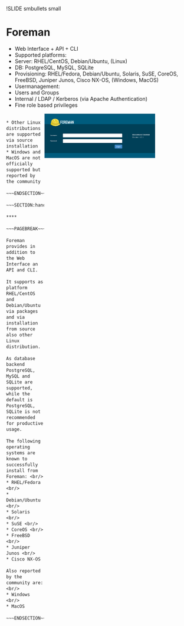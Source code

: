 !SLIDE smbullets small
# Foreman

* Web Interface + API + CLI
* Supported platforms:
 * Server: RHEL/CentOS, Debian/Ubuntu, (Linux)
 * DB: PostgreSQL, MySQL, SQLite
 * Provisioning: RHEL/Fedora, Debian/Ubuntu, Solaris, SuSE, CoreOS, FreeBSD, Juniper Junos, Cisco NX-OS, (Windows, MacOS)
* Usermanagement:
 * Users and Groups
 * Internal / LDAP / Kerberos (via Apache Authentication)
 * Fine role based privileges

<div style="float:right">
<img src="./_images/foreman_loginscreen.png" style="max-width320px; max-height: 200px; width: 300px; height: 120px; margin: 1px; margin-right: 100px" alt="Foreman Loginscreen"/>
</div>

~~~SECTION:notes~~~

* Other Linux distributions are supported via source installation
* Windows and MacOS are not officially supported but reported by the community

~~~ENDSECTION~~~

~~~SECTION:handouts~~~

****

~~~PAGEBREAK~~~

Foreman provides in addition to the Web Interface an API and CLI.

It supports as platform RHEL/CentOS and Debian/Ubuntu via packages and via installation from source
also other Linux distribution. 

As database backend PostgreSQL, MySQL and SQLite are supported, while the default is PostgreSQL, 
SQLite is not recommended for productive usage.

The following operating systems are known to successfully install from Foreman: <br/>
* RHEL/Fedora <br/>
* Debian/Ubuntu <br/>
* Solaris <br/>
* SuSE <br/>
* CoreOS <br/>
* FreeBSD <br/>
* Juniper Junos <br/>
* Cisco NX-OS

Also reported by the community are: <br/>
* Windows <br/>
* MacOS

~~~ENDSECTION~~~

